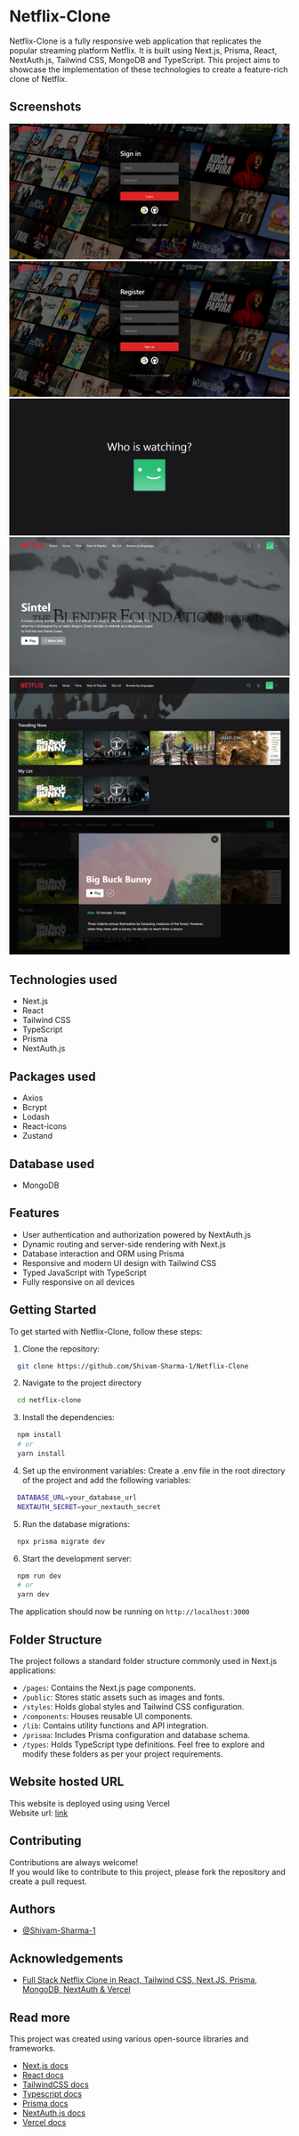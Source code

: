 # Netflix-Clone

Netflix-Clone is a fully responsive web application that replicates the popular streaming platform Netflix. It is built using Next.js, Prisma, React, NextAuth.js, Tailwind CSS, MongoDB and TypeScript. This project aims to showcase the implementation of these technologies to create a feature-rich clone of Netflix.

## Screenshots

![App Screenshot1](/public/readme_assets/screenshot1.png)
![App Screenshot2](/public/readme_assets/screenshot2.png)
![App Screenshot3](/public/readme_assets/screenshot3.png)
![App Screenshot4](/public/readme_assets/screenshot4.png)
![App Screenshot4](/public/readme_assets/screenshot5.png)
![App Screenshot4](/public/readme_assets/screenshot6.png)

## Technologies used

-   Next.js
-   React
-   Tailwind CSS
-   TypeScript
-   Prisma
-   NextAuth.js

## Packages used

-   Axios
-   Bcrypt
-   Lodash
-   React-icons
-   Zustand

## Database used

-   MongoDB

## Features

-   User authentication and authorization powered by NextAuth.js
-   Dynamic routing and server-side rendering with Next.js
-   Database interaction and ORM using Prisma
-   Responsive and modern UI design with Tailwind CSS
-   Typed JavaScript with TypeScript
-   Fully responsive on all devices

## Getting Started

To get started with Netflix-Clone, follow these steps:

1. Clone the repository:

```bash
  git clone https://github.com/Shivam-Sharma-1/Netflix-Clone
```

2. Navigate to the project directory

```bash
  cd netflix-clone
```

3. Install the dependencies:

```bash
  npm install
  # or
  yarn install
```

4. Set up the environment variables:
   Create a .env file in the root directory of the project and add the following variables:

```bash
  DATABASE_URL=your_database_url
  NEXTAUTH_SECRET=your_nextauth_secret
```

5. Run the database migrations:

```bash
  npx prisma migrate dev
```

6. Start the development server:

```bash
  npm run dev
  # or
  yarn dev
```

The application should now be running on `http://localhost:3000`

## Folder Structure

The project follows a standard folder structure commonly used in Next.js applications:

-   `/pages`: Contains the Next.js page components.
-   `/public`: Stores static assets such as images and fonts.
-   `/styles`: Holds global styles and Tailwind CSS configuration.
-   `/components`: Houses reusable UI components.
-   `/lib`: Contains utility functions and API integration.
-   `/prisma`: Includes Prisma configuration and database schema.
-   `/types`: Holds TypeScript type definitions.
    Feel free to explore and modify these folders as per your project requirements.

## Website hosted URL

This website is deployed using using Vercel  
Website url: [link](https://netflix-clone12345.vercel.app)

## Contributing

Contributions are always welcome!  
If you would like to contribute to this project, please fork the repository and create a pull request.

## Authors

-   [@Shivam-Sharma-1](https://github.com/Shivam-Sharma-1)

## Acknowledgements

-   [Full Stack Netflix Clone in React, Tailwind CSS, Next.JS, Prisma, MongoDB, NextAuth & Vercel](https://youtu.be/mqUN4N2q4qY)

## Read more

This project was created using various open-source libraries and frameworks.

-   [Next.js docs](https://nextjs.org/docs)
-   [React docs](https://react.dev/blog/2023/03/16/introducing-react-dev)
-   [TailwindCSS docs](https://v2.tailwindcss.com/docs)
-   [Typescript docs](https://www.typescriptlang.org/docs/)
-   [Prisma docs](https://www.prisma.io/docs)
-   [NextAuth.js docs](https://next-auth.js.org/getting-started/introduction)
-   [Vercel docs](https://vercel.com/docs)
